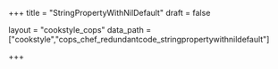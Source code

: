 +++
title = "StringPropertyWithNilDefault"
draft = false

layout = "cookstyle_cops"
data_path = ["cookstyle","cops_chef_redundantcode_stringpropertywithnildefault"]

+++

<!-- The content of this page is automatically generated from the
cops_chef_redundantcode_stringpropertywithnildefault.yml file in github.com/chef/cookstyle/blob/master/docs-chef-io/data/cookstyle/. -->
